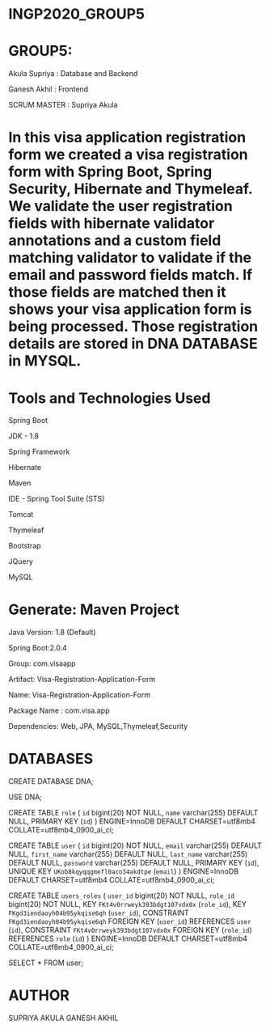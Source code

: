 # INGP2020_GROUP5
# GROUP5:
Akula Supriya : Database and Backend

Ganesh Akhil : Frontend
        
SCRUM MASTER : Supriya Akula

# In this visa application registration form we created a visa registration form with Spring Boot, Spring Security, Hibernate and Thymeleaf. We validate the user registration fields with hibernate validator annotations and a custom field matching validator to validate if the email and password fields match. If those fields are matched then it shows your visa application form is being processed. Those registration details are stored in DNA DATABASE in MYSQL.

# Tools and Technologies Used
Spring Boot 

JDK - 1.8

Spring Framework 

Hibernate 

Maven 

IDE - Spring Tool Suite (STS)

Tomcat 

Thymeleaf 

Bootstrap 

JQuery 

MySQL 

# Generate: Maven Project
Java Version: 1.8 (Default)

Spring Boot:2.0.4

Group: com.visaapp

Artifact: Visa-Registration-Application-Form

Name: Visa-Registration-Application-Form

Package Name : com.visa.app

Dependencies: Web, JPA, MySQL,Thymeleaf,Security

# DATABASES
CREATE DATABASE DNA;

USE DNA;


CREATE TABLE `role` (
  `id` bigint(20) NOT NULL,
  `name` varchar(255) DEFAULT NULL,
  PRIMARY KEY (`id`)
) ENGINE=InnoDB DEFAULT CHARSET=utf8mb4 COLLATE=utf8mb4_0900_ai_ci;



CREATE TABLE `user` (
  `id` bigint(20) NOT NULL,
  `email` varchar(255) DEFAULT NULL,
  `first_name` varchar(255) DEFAULT NULL,
  `last_name` varchar(255) DEFAULT NULL,
  `password` varchar(255) DEFAULT NULL,
  PRIMARY KEY (`id`),
  UNIQUE KEY `UKob8kqyqqgmefl0aco34akdtpe` (`email`)
) ENGINE=InnoDB DEFAULT CHARSET=utf8mb4 COLLATE=utf8mb4_0900_ai_ci;




CREATE TABLE `users_roles` (
  `user_id` bigint(20) NOT NULL,
  `role_id` bigint(20) NOT NULL,
  KEY `FKt4v0rrweyk393bdgt107vdx0x` (`role_id`),
  KEY `FKgd3iendaoyh04b95ykqise6qh` (`user_id`),
  CONSTRAINT `FKgd3iendaoyh04b95ykqise6qh` FOREIGN KEY (`user_id`) REFERENCES `user` (`id`),
  CONSTRAINT `FKt4v0rrweyk393bdgt107vdx0x` FOREIGN KEY (`role_id`) REFERENCES `role` (`id`)
) ENGINE=InnoDB DEFAULT CHARSET=utf8mb4 COLLATE=utf8mb4_0900_ai_ci;

SELECT * FROM user;

# AUTHOR
SUPRIYA AKULA
GANESH AKHIL
